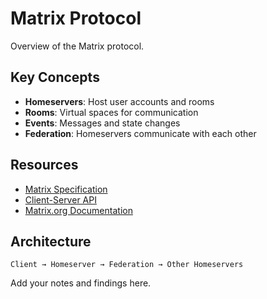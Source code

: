 # Matrix Protocol

Overview of the Matrix protocol.

## Key Concepts

- **Homeservers**: Host user accounts and rooms
- **Rooms**: Virtual spaces for communication
- **Events**: Messages and state changes
- **Federation**: Homeservers communicate with each other

## Resources

- [Matrix Specification](https://spec.matrix.org/)
- [Client-Server API](https://spec.matrix.org/latest/client-server-api/)
- [Matrix.org Documentation](https://matrix.org/docs/)

## Architecture

```
Client → Homeserver → Federation → Other Homeservers
```

Add your notes and findings here.
